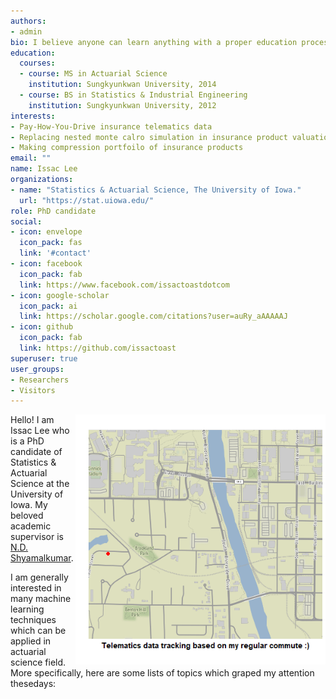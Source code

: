 ```yaml
---
authors:
- admin
bio: I believe anyone can learn anything with a proper education process.
education:
  courses:
  - course: MS in Actuarial Science
    institution: Sungkyunkwan University, 2014
  - course: BS in Statistics & Industrial Engineering
    institution: Sungkyunkwan University, 2012
interests:
- Pay-How-You-Drive insurance telematics data
- Replacing nested monte calro simulation in insurance product valuation process.
- Making compression portfoilo of insurance products
email: ""
name: Issac Lee
organizations:
- name: "Statistics & Actuarial Science, The University of Iowa."
  url: "https://stat.uiowa.edu/"
role: PhD candidate
social:
- icon: envelope
  icon_pack: fas
  link: '#contact'
- icon: facebook
  icon_pack: fab
  link: https://www.facebook.com/issactoastdotcom
- icon: google-scholar
  icon_pack: ai
  link: https://scholar.google.com/citations?user=auRy_aAAAAAJ
- icon: github
  icon_pack: fab
  link: https://github.com/issactoast
superuser: true
user_groups:
- Researchers
- Visitors
---
```


<img width="400" height="400" src="https://raw.githubusercontent.com/issactoast/EnBlog/master/static/img/mycommute_route.gif" align="right">


Hello! I am Issac Lee who is a PhD candidate of Statistics & Actuarial Science at the University of Iowa. My beloved academic supervisor is [N.D. Shyamalkumar](http://homepage.divms.uiowa.edu/~nshyamal/).

I am generally interested in many machine learning techniques which can be applied in actuarial science field. More specifically, here are some lists of topics which graped my attention thesedays: